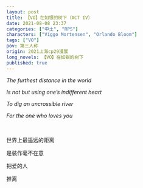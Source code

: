 ```yaml
---
layout: post
title: 【VO】在如银的树下（ACT IV）
date: 2021-08-08 23:37
categories: ["中土", "RPS"]
characters: ["Viggo Mortensen", "Orlando Bloom"]
tags: ["VO"]
pov: 第三人称
origin: 2021上海cp29漫展
long_novels: 【VO】在如银的树下
published: true
---
```


*The furthest distance in the world*

*Is not but using one’s indifferent heart*

*To dig an uncrossible river*

*For the one who loves you*

<br>

世界上最遥远的距离

是装作毫不在意

把爱的人

推离
